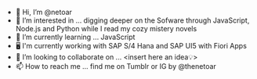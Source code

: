 - 👋 Hi, I’m @netoar
- 👀 I’m interested in ... digging deeper on the Sofware through JavaScript, Node.js and Python while I read my cozy mistery novels
- 🌱 I’m currently learning ... JavaScript
- 🖥 I'm currently working with SAP S/4 Hana and SAP UI5 with Fiori Apps
- 💞️ I’m looking to collaborate on ... <insert here an idea💡>
- 📫 How to reach me ... find me on Tumblr or IG by @thenetoar

<!---
netoar/netoar is a ✨ special ✨ repository because its `README.md` (this file) appears on your GitHub profile.
You can click the Preview link to take a look at your changes.
--->

